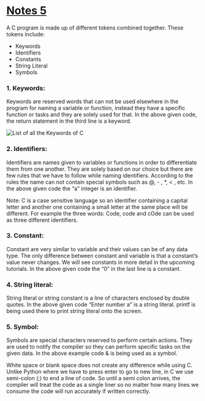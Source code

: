 # [Notes 5](https://codewithharry.com/videos/c-language-tutorials-in-hindi-5)


A C program is made up of different tokens combined together. These tokens include:

- Keywords
- Identifiers
- Constants
- String Literal
- Symbols

### 1. Keywords:
Keywords are reserved words that can not be used elsewhere in the program for naming a variable or function, instead they have a specific function or tasks and they are solely used for that. In the above given code, the return statement in the third line is a keyword.

 
![List of all the Keywords of C](https://api.codewithharry.com/media/videoSeriesFiles/courseFiles/c-language-tutorials-in-hindi-5/base64.png)


### 2. Identifiers:
Identifiers are names given to variables or functions in order to differentiate them from one another. They are solely based on our choice but there are few rules that we have to follow while naming identifiers. According to the rules the name can not contain special symbols such as @, - , *, < , etc. In the above given code the “a” integer is an identifier.

Note: C is a case sensitive language so an identifier containing a capital letter and another one containing a small letter at the same place will be different. For example the three words: Code, code and cOde can be used as three different identifiers.

### 3. Constant:
Constant are very similar to variable and their values can be of any data type. The only difference between constant and variable is that a constant’s value never changes. We will see constants in more detail in the upcoming tutorials. In the above given code the “0” in the last line is a constant.

### 4. String literal:
String literal or string constant is a line of characters enclosed by double quotes. In the above given code “Enter number a” is a string literal. printf is being used there to print string literal onto the screen.

### 5. Symbol:
Symbols are special characters reserved to perform certain actions. They are used to notify the compiler so they can perform specific tasks on the given data. In the above example code & is being used as a symbol.

White space or blank space does not create any difference while using C. Unlike Python where we have to press enter to go to new line, in C we use semi-colon (;) to end a line of code. So until a semi colon arrives, the compiler will treat the code as a single liner so no matter how many lines we consume the code will run accurately if written correctly.

 